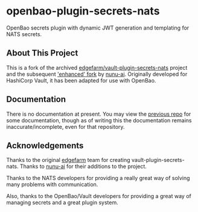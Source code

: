 # openbao-plugin-secrets-nats

OpenBao secrets plugin with dynamic JWT generation and templating for NATS secrets.

## About This Project

This is a fork of the archived [edgefarm/vault-plugin-secrets-nats](https://github.com/edgefarm/vault-plugin-secrets-nats) project and the subsequent ['enhanced' fork](https://github.com/nunu-ai/vault-plugin-secrets-nats) by [nunu-ai](https://github.com/nunu-ai). 
Originally developed for HashiCorp Vault, it has been adapted for use with OpenBao.

## Documentation

There is no documentation at present. You may view the [previous repo](https://github.com/nunu-ai/vault-plugin-secrets-nats) for some documentation, though as of writing this the documentation remains inaccurate/incomplete, even for that repository.

## Acknowledgements

Thanks to the original [edgefarm](https://github.com/edgefarm) team for creating vault-plugin-secrets-nats. Thanks to [nunu-ai](https://github.com/nunu-ai) for their additions to the project.

Thanks to the NATS developers for providing a really great way of solving many problems with communication.

Also, thanks to the OpenBao/Vault developers for providing a great way of managing secrets and a great plugin system.
